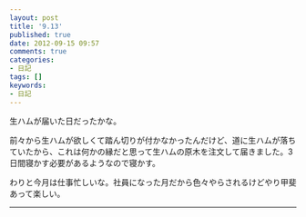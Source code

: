 ```yaml
---
layout: post
title: '9.13'
published: true
date: 2012-09-15 09:57
comments: true
categories:
- 日記
tags: []
keywords:
- 日記
---
```

生ハムが届いた日だったかな。

前々から生ハムが欲しくて踏ん切りが付かなかったんだけど、道に生ハムが落ちていたから、これは何かの縁だと思って生ハムの原木を注文して届きました。3日間寝かす必要があるようなので寝かす。

わりと今月は仕事忙しいな。社員になった月だから色々やらされるけどやり甲斐あって楽しい。

---

